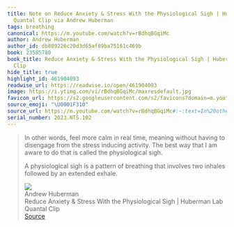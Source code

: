 ```yaml
---
title: Note on Reduce Anxiety & Stress With the Physiological Sigh | Huberman Lab
  Quantal Clip via Andrew Huberman
tags: breathing
canonical: https://m.youtube.com/watch?v=rBdhqBGqiMc
author: Andrew Huberman
author_id: db809226c20d3d65af89ba75161c469b
book: 23585780
book_title: Reduce Anxiety & Stress With the Physiological Sigh | Huberman Lab Quantal
  Clip
hide_title: true
highlight_id: 461904093
readwise_url: https://readwise.io/open/461904093
image: https://i.ytimg.com/vi/rBdhqBGqiMc/maxresdefault.jpg
favicon_url: https://s2.googleusercontent.com/s2/favicons?domain=m.youtube.com
source_emoji: "\U0001F310"
source_url: https://m.youtube.com/watch?v=rBdhqBGqiMc#:~:text=In%20other%20words%2C,an%20extended%20exhale.
serial_number: 2023.NTS.102
---
```

> In other words, feel more calm in real time, meaning without having to disengage from the stress inducing activity. The best way that I am aware to do that is called the physiological sigh.
> 
> A physiological sigh is a pattern of breathing that involves two inhales followed by an extended exhale.
> <div class="quoteback-footer"><div class="quoteback-avatar"><img class="mini-favicon" src="https://s2.googleusercontent.com/s2/favicons?domain=m.youtube.com"></div><div class="quoteback-metadata"><div class="metadata-inner"><span style="display:none">FROM:</span><div aria-label="Andrew Huberman" class="quoteback-author"> Andrew Huberman</div><div aria-label="Reduce Anxiety & Stress With the Physiological Sigh | Huberman Lab Quantal Clip" class="quoteback-title"> Reduce Anxiety & Stress With the Physiological Sigh | Huberman Lab Quantal Clip</div></div></div><div class="quoteback-backlink"><a target="_blank" aria-label="go to the full text of this quotation" rel="noopener" href="https://m.youtube.com/watch?v=rBdhqBGqiMc#:~:text=In%20other%20words%2C,an%20extended%20exhale." class="quoteback-arrow"> Source</a></div></div>